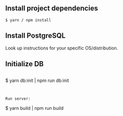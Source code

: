 
## Install project dependencies
```
$ yarn / npm install
```

## Install PostgreSQL

Look up instructions for your specific OS/distribution.

## Initialize DB
```
```
$ yarn db:init | npm run db:init
```


Run server:

```
$ yarn build | npm run build
```